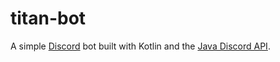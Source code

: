 # titan-bot
A simple [Discord](https://discordapp.com) bot built with Kotlin and the [Java Discord API](https://github.com/DV8FromTheWorld/JDA). 
